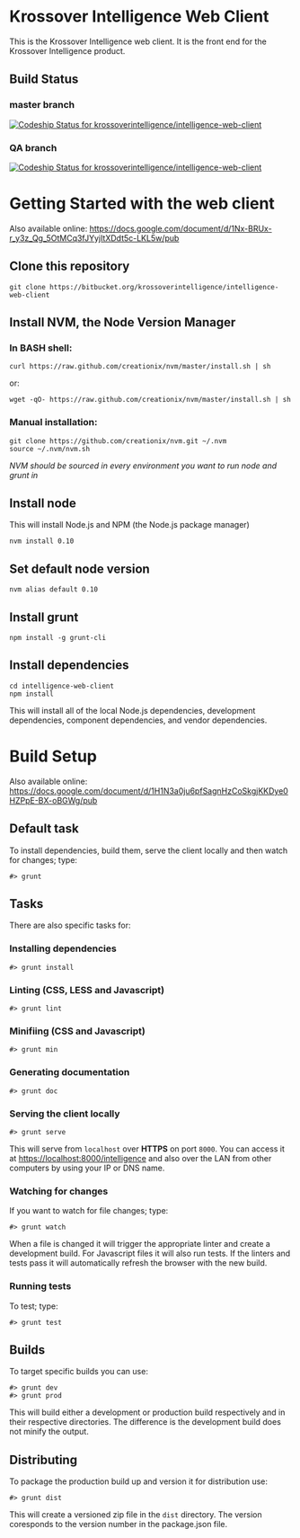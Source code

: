 Krossover Intelligence Web Client
=================================

This is the Krossover Intelligence web client. It is the front end for the
Krossover Intelligence product.

## Build Status
### master branch
[ ![Codeship Status for krossoverintelligence/intelligence-web-client](https://www.codeship.io/projects/976f2ba0-6b3e-0131-6c18-16513a5a3791/status?branch=master)](https://www.codeship.io/projects/12988)

### QA branch
[ ![Codeship Status for krossoverintelligence/intelligence-web-client](https://www.codeship.io/projects/976f2ba0-6b3e-0131-6c18-16513a5a3791/status?branch=qa)](https://www.codeship.io/projects/12988)

# Getting Started with the web client

Also available online:
https://docs.google.com/document/d/1Nx-BRUx-r_y3z_Qg_5OtMCq3fJYyjItXDdt5c-LKL5w/pub

## Clone this repository

```
git clone https://bitbucket.org/krossoverintelligence/intelligence-web-client
```

## Install NVM, the Node Version Manager

### In BASH shell:

```
curl https://raw.github.com/creationix/nvm/master/install.sh | sh
```

or:

```
wget -qO- https://raw.github.com/creationix/nvm/master/install.sh | sh
```

### Manual installation:

```
git clone https://github.com/creationix/nvm.git ~/.nvm
source ~/.nvm/nvm.sh
```

_NVM should be sourced in every environment you want to run node and grunt in_

## Install node

This will install Node.js and NPM (the Node.js package manager)

```
nvm install 0.10
```

## Set default node version

```
nvm alias default 0.10
```

## Install grunt

```
npm install -g grunt-cli
```

## Install dependencies

```
cd intelligence-web-client
npm install
```

This will install all of the local Node.js dependencies, development
dependencies, component dependencies, and vendor dependencies.

# Build Setup

Also available online:
https://docs.google.com/document/d/1H1N3a0ju6pfSagnHzCoSkgjKKDye0HZPpE-BX-oBGWg/pub

## Default task
To install dependencies, build them, serve the client locally and then watch for
changes; type:

```
#> grunt
```

## Tasks

There are also specific tasks for:

### Installing dependencies
```
#> grunt install
```

### Linting (CSS, LESS and Javascript)
```
#> grunt lint
```

### Minifiing (CSS and Javascript)
```
#> grunt min
```

### Generating documentation
```
#> grunt doc
```

### Serving the client locally
```
#> grunt serve
```
This will serve from ```localhost``` over **HTTPS** on port ```8000```. You can
access it at
[https://localhost:8000/intelligence](https://localhost:8000/intelligence) and
also over the LAN from other computers by using your IP or DNS name.

### Watching for changes
If you want to watch for file changes; type:
```
#> grunt watch
```
When a file is changed it will trigger the appropriate linter and create
a development build. For Javascript files it will also run tests. If the linters
and tests pass it will automatically refresh the browser with the new build.

### Running tests
To test; type:
```
#> grunt test
```

## Builds

To target specific builds you can use:
```
#> grunt dev
#> grunt prod
```
This will build either a development or production build respectively and in
their respective directories. The difference is the development build does not
minify the output.

## Distributing

To package the production build up and version it for distribution use:
```
#> grunt dist
```
This will create a versioned zip file in the ```dist``` directory. The
version coresponds to the version number in the package.json file.

